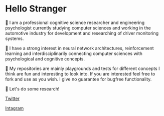 # Hello Stranger

:microbe: I am a professional cognitive science researcher and engineering psychologist currently studying computer sciences
and working in the automotive industry for development and researching of driver monitoring systems.

:microbe: I have a strong interest in neural network architectures, reinforcement learning and interdisciplinarily connecting computer sciences with psychological and cognitive concepts.

:microbe: My repositories are mainly playgrounds and tests for different concepts I think are fun and interesting to look into. If you are interested feel free to fork and use as you wish. I give no guarantee for bugfree functionality.

:microbe: Let's do some research!

[Twitter](https://twitter.com/cyril_marx)

[Intagram](https://www.instagram.com/cyril.marx.dev/)
